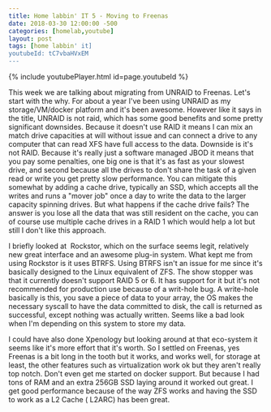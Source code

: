 ```yaml
---
title: Home labbin' IT 5 - Moving to Freenas
date: 2018-03-30 12:00:00 -500
categories: [homelab,youtube]
layout: post
tags: [home labbin' it] 
youtubeId: tC7vbaHVxEM
---
```

{% include youtubePlayer.html id=page.youtubeId %}

This week we are talking about migrating from UNRAID to Freenas. Let's start with the why. For about a year I've been using UNRAID as my storage/VM/docker platform and it's been awesome. However like it says in the title, UNRAID is not raid, which has some good benefits and some pretty significant downsides. Because it doesn't use RAID it means I can mix an match drive capacities at will without issue and can connect a drive to any computer that can read XFS have full access to the data. Downside is it's not RAID. Because it's really just a software managed JBOD it means that you pay some penalties, one big one is that it's as fast as your slowest drive, and second because all the drives to don't share the task of a given read or write you get pretty slow performance. You can mitigate this somewhat by adding a cache drive, typically an SSD, which accepts all the writes and runs a "mover job" once a day to write the data to the larger capacity spinning drives. But what happens if the cache drive fails? The answer is you lose all the data that was still resident on the cache, you can of course use multiple cache drives in a RAID 1 which would help a lot but still I don't like this approach.

I briefly looked at  Rockstor, which on the surface seems legit, relatively new great interface and an awesome plug-in system. What kept me from using Rockstor is it uses BTRFS. Using BTRFS isn't an issue for me since it's basically designed to the Linux equivalent of ZFS. The show stopper was that it currently doesn't support RAID 5 or 6. It has support for it but it's not recommended for production use because of a writ-hole bug. A write-hole basically is this, you save a piece of data to your array, the OS makes the necessary syscall to have the data committed to disk, the call is returned as successful, except nothing was actually written. Seems like a bad look when I'm depending on this system to store my data.

I could have also done Xpenology but looking around at that eco-system it seems like it's more effort that it's worth.
So I settled on Freenas, yes Freenas is a bit long in the tooth but it works, and works well, for storage at least, the other features such as virtualization work ok but they aren't really top notch. Don't even get me started on docker support. But because I had tons of RAM and an extra 256GB SSD laying around it worked out great. I get good performance because of the way ZFS works and having the SSD to work as a L2 Cache ( L2ARC) has been great.